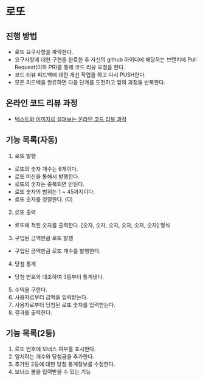 # 로또
## 진행 방법
* 로또 요구사항을 파악한다.
* 요구사항에 대한 구현을 완료한 후 자신의 github 아이디에 해당하는 브랜치에 Pull Request(이하 PR)를 통해 코드 리뷰 요청을 한다.
* 코드 리뷰 피드백에 대한 개선 작업을 하고 다시 PUSH한다.
* 모든 피드백을 완료하면 다음 단계를 도전하고 앞의 과정을 반복한다.

## 온라인 코드 리뷰 과정
* [텍스트와 이미지로 살펴보는 온라인 코드 리뷰 과정](https://github.com/next-step/nextstep-docs/tree/master/codereview)

## 기능 목록(자동)
 1. 로또 발행
 - 로또의 숫자 개수는 6개이다.
 - 로또 머신을 통해서 발행한다.
 - 로또의 숫자는 중복되면 안된다.
 - 로또 숫자의 범위는 1 ~ 45까지이다.
 - 로또 숫자를 정렬한다. (O)
 
 2. 로또 출력
 - 로또에 적힌 숫자를 출력한다. [숫자, 숫자, 숫자, 숫자, 숫자, 숫자] 형식

 3. 구입된 금액만큼 로또 발행
 - 구입된 금액만큼 로또 개수를 발행한다.

 4. 당첨 통계
 - 당첨 번호와 대조하여 3등부터 통계낸다.

 5. 수익을 구한다.
 6. 사용자로부터 금액을 입력받는다.
 7. 사용자로부터 당첨된 로또 숫자를 입력받는다.
 8. 결과를 출력한다. 

## 기능 목록(2등)
 1. 로또 번호에 보너스 여부를 표시한다.
 2. 일치하는 개수와 당첨금을 추가한다.
 3. 추가된 2등에 대한 당첨 통계정보를 수정한다.
 4. 보너스 볼을 입력받을 수 있는 기능 
